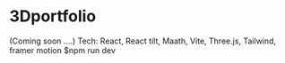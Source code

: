 # 3Dportfolio
(Coming soon ....)
Tech: React, React tilt, Maath, Vite, Three.js, Tailwind, framer motion
$npm run dev 
